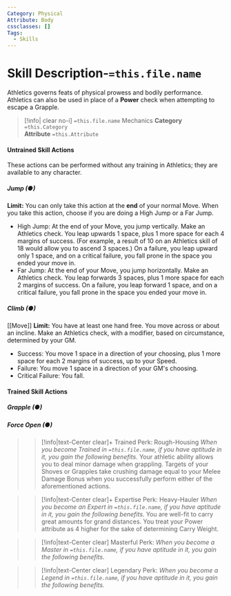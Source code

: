 ```yaml
---
Category: Physical
Attribute: Body
cssclasses: []
Tags:
  - Skills
---
```

# Skill Description-`=this.file.name`
Athletics governs feats of physical prowess and bodily performance. Athletics can also be used in place of a **Power** check when attempting to escape a Grapple. 
>[!info| clear no-i] `=this.file.name` Mechanics
>**Category**  `=this.Category`   
>**Attribute** `=this.Attribute`
#### Untrained Skill Actions
These actions can be performed without any training in Athletics; they are available to any character. 
##### Jump (●)
**Limit:** You can only take this action at the **end** of your normal Move.
When you take this action, choose if you are doing a High Jump or a Far Jump. 
- High Jump: At the end of your Move, you jump vertically. Make an Athletics check. You leap upwards 1 space, plus 1 more space for each 4 margins of success. (For example, a result of 10 on an Athletics skill of 18 would allow you to ascend 3 spaces.) On a failure, you leap upward only 1 space, and on a critical failure, you fall prone in the space you ended your move in.
- Far Jump: At the end of your Move, you jump horizontally. Make an Athletics check. You leap forwards 3 spaces, plus 1 more space for each 2 margins of success. On a failure, you leap forward 1 space, and on a critical failure, you fall prone in the space you ended your move in.
##### Climb (●)
[[Move]]
**Limit:** You have at least one hand free.
You move across or about an incline. Make an Athletics check, with a modifier, based on circumstance, determined by your GM. 
- Success: You move 1 space in a direction of your choosing, plus 1 more space for each 2 margins of success, up to your Speed.
- Failure: You move 1 space in a direction of your GM's choosing.
- Critical Failure: You fall.
#### Trained Skill Actions
##### Grapple (●)
##### Force Open (●)

>> [!info|text-Center clear]+  Trained Perk: Rough-Housing
>> *When you become Trained in `=this.file.name`, if you have aptitude in it, you gain the following benefits.*
>> Your athletic ability allows you to deal minor damage when grappling. Targets of your Shoves or Grapples take crushing damage equal to your Melee Damage Bonus when you successfully perform either of the aforementioned actions. 

>> [!info|text-Center clear]+ Expertise Perk: Heavy-Hauler
>> *When you become an Expert in `=this.file.name`, if you have aptitude in it, you gain the following benefits.*
>> You are well-fit to carry great amounts for grand distances. You treat your Power attribute as 4 higher for the sake of determining Carry Weight.

>> [!info|text-Center clear] Masterful Perk: 
>> *When you become a Master in `=this.file.name`, if you have aptitude in it, you gain the following benefits.*
>> 

>> [!info|text-Center clear] Legendary Perk: 
>> *When you become a Legend in `=this.file.name`, if you have aptitude in it, you gain the following benefits.*
>> 